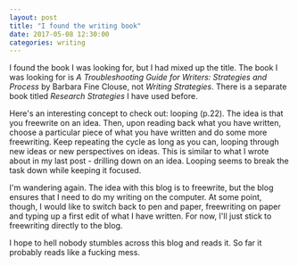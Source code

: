 ```yaml
---
layout: post
title: "I found the writing book"
date: 2017-05-08 12:30:00
categories: writing
---
```


I found the book I was looking for, but I had mixed up the title. The book I was looking for is *A Troubleshooting Guide for Writers: Strategies and Process* by Barbara Fine Clouse, not *Writing Strategies*. There is a separate book titled *Research Strategies* I have used before.

Here's an interesting concept to check out: looping (p.22). The idea is that you freewrite on an idea. Then, upon reading back what you have written, choose a particular piece of what you have written and do some more freewriting. Keep repeating the cycle as long as you can, looping through new ideas or new perspectives on ideas. This is similar to what I wrote about in my last post - drilling down on an idea. Looping seems to break the task down while keeping it focused.

I'm wandering again. The idea with this blog is to freewrite, but the blog ensures that I need to do my writing on the computer. At some point, though, I would like to switch back to pen and paper, freewriting on paper and typing up a first edit of what I have written. For now, I'll just stick to freewriting directly to the blog.

I hope to hell nobody stumbles across this blog and reads it. So far it probably reads like a fucking mess.
